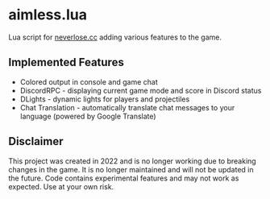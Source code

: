 # aimless.lua
Lua script for [neverlose.cc](https://neverlose.cc/) adding various features to the game.

## Implemented Features
- Colored output in console and game chat
- DiscordRPC - displaying current game mode and score in Discord status
- DLights - dynamic lights for players and projectiles
- Chat Translation - automatically translate chat messages to your language (powered by Google Translate)

## Disclaimer
This project was created in 2022 and is no longer working due to breaking changes in the game. It is no longer maintained and will not be updated in the future. Code contains experimental features and may not work as expected. Use at your own risk.